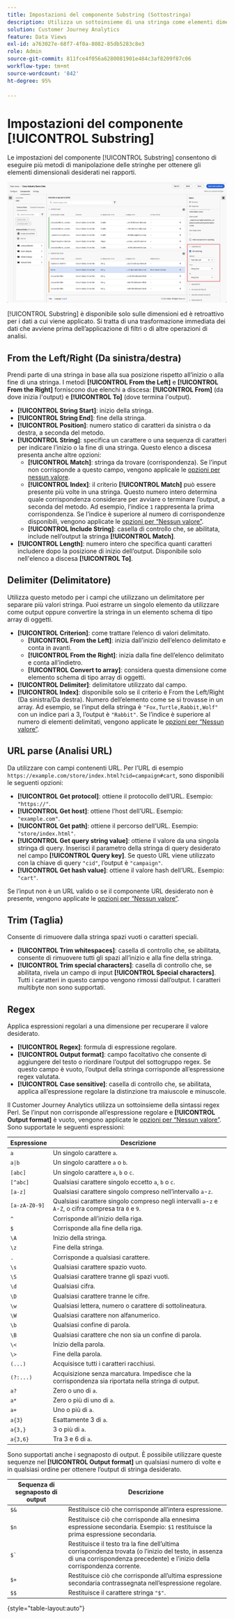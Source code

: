 ```yaml
---
title: Impostazioni del componente Substring (Sottostringa)
description: Utilizza un sottoinsieme di una stringa come elementi dimensionali.
solution: Customer Journey Analytics
feature: Data Views
exl-id: a763027e-68f7-4f0a-8082-85db5283c8e3
role: Admin
source-git-commit: 811fce4f056a6280081901e484c3af8209f87c06
workflow-type: tm+mt
source-wordcount: '842'
ht-degree: 95%

---
```


# Impostazioni del componente [!UICONTROL Substring]

Le impostazioni del componente [!UICONTROL Substring] consentono di eseguire più metodi di manipolazione delle stringhe per ottenere gli elementi dimensionali desiderati nei rapporti.

![Impostazioni Substring (Sottostringa)](../assets/substring-settings.png)

[!UICONTROL Substring] è disponibile solo sulle dimensioni ed è retroattivo per i dati a cui viene applicato. Si tratta di una trasformazione immediata dei dati che avviene prima dell’applicazione di filtri o di altre operazioni di analisi.

## From the Left/Right (Da sinistra/destra)

Prendi parte di una stringa in base alla sua posizione rispetto all’inizio o alla fine di una stringa. I metodi **[!UICONTROL From the Left]** e **[!UICONTROL From the Right]** forniscono due elenchi a discesa: **[!UICONTROL From]** (da dove inizia l&#39;output) e **[!UICONTROL To]** (dove termina l&#39;output).

* **[!UICONTROL String Start]**: inizio della stringa.
* **[!UICONTROL String End]**: fine della stringa.
* **[!UICONTROL Position]**: numero statico di caratteri da sinistra o da destra, a seconda del metodo.
* **[!UICONTROL String]**: specifica un carattere o una sequenza di caratteri per indicare l’inizio o la fine di una stringa. Questo elenco a discesa presenta anche altre opzioni:
   * **[!UICONTROL Match]**: stringa da trovare (corrispondenza). Se l’input non corrisponde a questo campo, vengono applicale le [opzioni per nessun valore](no-value-options.md).
   * **[!UICONTROL Index]**: il criterio **[!UICONTROL Match]** può essere presente più volte in una stringa. Questo numero intero determina quale corrispondenza considerare per avviare o terminare l’output, a seconda del metodo. Ad esempio, l’indice `1` rappresenta la prima corrispondenza. Se l’indice è superiore al numero di corrispondenze disponibili, vengono applicate le [opzioni per “Nessun valore”](no-value-options.md).
   * **[!UICONTROL Include String]**: casella di controllo che, se abilitata, include nell’output la stringa **[!UICONTROL Match]**.
* **[!UICONTROL Length]**: numero intero che specifica quanti caratteri includere dopo la posizione di inizio dell’output. Disponibile solo nell&#39;elenco a discesa **[!UICONTROL To]**.

## Delimiter (Delimitatore)

Utilizza questo metodo per i campi che utilizzano un delimitatore per separare più valori stringa. Puoi estrarre un singolo elemento da utilizzare come output oppure convertire la stringa in un elemento schema di tipo array di oggetti.

* **[!UICONTROL Criterion]**: come trattare l’elenco di valori delimitato.
   * **[!UICONTROL From the Left]**: inizia dall’inizio dell’elenco delimitato e conta in avanti.
   * **[!UICONTROL From the Right]**: inizia dalla fine dell’elenco delimitato e conta all’indietro.
   * **[!UICONTROL Convert to array]**: considera questa dimensione come elemento schema di tipo array di oggetti.
* **[!UICONTROL Delimiter]**: delimitatore utilizzato dal campo.
* **[!UICONTROL Index]**: disponibile solo se il criterio è From the Left/Right (Da sinistra/Da destra). Numero dell’elemento come se si trovasse in un array. Ad esempio, se l’input della stringa è `"Fox,Turtle,Rabbit,Wolf"` con un indice pari a 3, l’output è `"Rabbit"`. Se l’indice è superiore al numero di elementi delimitati, vengono applicate le [opzioni per “Nessun valore”](no-value-options.md).

## URL parse (Analisi URL)

Da utilizzare con campi contenenti URL. Per l’URL di esempio `https://example.com/store/index.html?cid=campaign#cart`, sono disponibili le seguenti opzioni:

* **[!UICONTROL Get protocol]**: ottiene il protocollo dell’URL. Esempio: `"https://"`.
* **[!UICONTROL Get host]**: ottiene l’host dell’URL. Esempio: `"example.com"`.
* **[!UICONTROL Get path]**: ottiene il percorso dell’URL. Esempio: `"store/index.html"`.
* **[!UICONTROL Get query string value]**: ottiene il valore da una singola stringa di query. Inserisci il parametro della stringa di query desiderato nel campo **[!UICONTROL Query key]**. Se questo URL viene utilizzato con la chiave di query `"cid"`, l’output è `"campaign"`.
* **[!UICONTROL Get hash value]**: ottiene il valore hash dell’URL. Esempio: `"cart"`.

Se l’input non è un URL valido o se il componente URL desiderato non è presente, vengono applicate le [opzioni per “Nessun valore”](no-value-options.md).

## Trim (Taglia)

Consente di rimuovere dalla stringa spazi vuoti o caratteri speciali.

* **[!UICONTROL Trim whitespaces]**: casella di controllo che, se abilitata, consente di rimuovere tutti gli spazi all’inizio e alla fine della stringa.
* **[!UICONTROL Trim special characters]**: casella di controllo che, se abilitata, rivela un campo di input **[!UICONTROL Special characters]**. Tutti i caratteri in questo campo vengono rimossi dall’output. I caratteri multibyte non sono supportati.

## Regex

Applica espressioni regolari a una dimensione per recuperare il valore desiderato.

* **[!UICONTROL Regex]**: formula di espressione regolare.
* **[!UICONTROL Output format]**: campo facoltativo che consente di aggiungere del testo o riordinare l’output del sottogruppo regex. Se questo campo è vuoto, l’output della stringa corrisponde all’espressione regex valutata.
* **[!UICONTROL Case sensitive]**: casella di controllo che, se abilitata, applica all’espressione regolare la distinzione tra maiuscole e minuscole.

Il Customer Journey Analytics utilizza un sottoinsieme della sintassi regex Perl. Se l’input non corrisponde all’espressione regolare e **[!UICONTROL Output format]** è vuoto, vengono applicate le [opzioni per “Nessun valore”](no-value-options.md). Sono supportate le seguenti espressioni:

| Espressione | Descrizione |
| --- | --- |
| `a` | Un singolo carattere `a`. |
| `a\|b` | Un singolo carattere `a` o `b`. |
| `[abc]` | Un singolo carattere `a`, `b` o `c`. |
| `[^abc]` | Qualsiasi carattere singolo eccetto `a`, `b` o `c`. |
| `[a-z]` | Qualsiasi carattere singolo compreso nell’intervallo `a`-`z`. |
| `[a-zA-Z0-9]` | Qualsiasi carattere singolo compreso negli intervalli `a`-`z` e `A`-`Z`, o cifra compresa tra `0` e `9`. |
| `^` | Corrisponde all’inizio della riga. |
| `$` | Corrisponde alla fine della riga. |
| `\A` | Inizio della stringa. |
| `\z` | Fine della stringa. |
| `.` | Corrisponde a qualsiasi carattere. |
| `\s` | Qualsiasi carattere spazio vuoto. |
| `\S` | Qualsiasi carattere tranne gli spazi vuoti. |
| `\d` | Qualsiasi cifra. |
| `\D` | Qualsiasi carattere tranne le cifre. |
| `\w` | Qualsiasi lettera, numero o carattere di sottolineatura. |
| `\W` | Qualsiasi carattere non alfanumerico. |
| `\b` | Qualsiasi confine di parola. |
| `\B` | Qualsiasi carattere che non sia un confine di parola. |
| `\<` | Inizio della parola. |
| `\>` | Fine della parola. |
| `(...)` | Acquisisce tutti i caratteri racchiusi. |
| `(?:...)` | Acquisizione senza marcatura. Impedisce che la corrispondenza sia riportata nella stringa di output. |
| `a?` | Zero o uno di `a`. |
| `a*` | Zero o più di uno di `a`. |
| `a+` | Uno o più di `a`. |
| `a{3}` | Esattamente 3 di `a`. |
| `a{3,}` | 3 o più di `a`. |
| `a{3,6}` | Tra 3 e 6 di `a`. |

Sono supportati anche i segnaposto di output. È possibile utilizzare queste sequenze nel **[!UICONTROL Output format]** un qualsiasi numero di volte e in qualsiasi ordine per ottenere l’output di stringa desiderato.

| Sequenza di segnaposto di output | Descrizione |
| --- | --- |
| `$&` | Restituisce ciò che corrisponde all’intera espressione. |
| `$n` | Restituisce ciò che corrisponde alla ennesima espressione secondaria. Esempio: `$1` restituisce la prima espressione secondaria. |
| ``$` `` | Restituisce il testo tra la fine dell’ultima corrispondenza trovata (o l’inizio del testo, in assenza di una corrispondenza precedente) e l’inizio della corrispondenza corrente. |
| `$+` | Restituisce ciò che corrisponde all’ultima espressione secondaria contrassegnata nell’espressione regolare. |
| `$$` | Restituisce il carattere stringa `"$"`. |

{style="table-layout:auto"}
